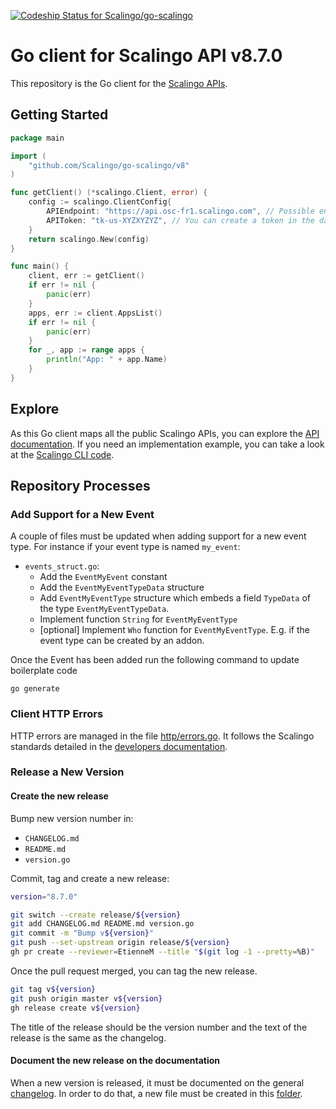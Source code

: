 [ ![Codeship Status for Scalingo/go-scalingo](https://app.codeship.com/projects/cf518dc0-0034-0136-d6b3-5a0245e77f67/status?branch=master)](https://app.codeship.com/projects/279805)

# Go client for Scalingo API v8.7.0

This repository is the Go client for the [Scalingo APIs](https://developers.scalingo.com/).

## Getting Started

```go
package main

import (
	"github.com/Scalingo/go-scalingo/v8"
)

func getClient() (*scalingo.Client, error) {
	config := scalingo.ClientConfig{
		APIEndpoint: "https://api.osc-fr1.scalingo.com", // Possible endpoints can be found at https://developers.scalingo.com/#endpoints
		APIToken: "tk-us-XYZXYZYZ", // You can create a token in the dashboard at Profile > Token > Create new token
	}
	return scalingo.New(config)
}

func main() {
	client, err := getClient()
	if err != nil {
		panic(err)
	}
	apps, err := client.AppsList()
	if err != nil {
		panic(err)
	}
	for _, app := range apps {
		println("App: " + app.Name)
	}
}
```

## Explore

As this Go client maps all the public Scalingo APIs, you can explore the [API documentation](https://developers.scalingo.com/).
If you need an implementation example, you can take a look at the [Scalingo CLI code](https://github.com/Scalingo/cli).

## Repository Processes

### Add Support for a New Event

A couple of files must be updated when adding support for a new event type. For
instance if your event type is named `my_event`:
* `events_struct.go`:
    * Add the `EventMyEvent` constant
    * Add the `EventMyEventTypeData` structure
    * Add `EventMyEventType` structure which embeds a field `TypeData` of the
        type `EventMyEventTypeData`.
    * Implement function `String` for `EventMyEventType`
    * [optional] Implement `Who` function for `EventMyEventType`. E.g. if the
        event type can be created by an addon.

Once the Event has been added run the following command to update boilerplate code

```
go generate
```

### Client HTTP Errors

HTTP errors are managed in the file
[http/errors.go](https://github.com/Scalingo/go-scalingo/blob/master/http/errors.go).
It follows the Scalingo standards detailed in the [developers
documentation](https://developers.scalingo.com/index#errors).

### Release a New Version

#### Create the new release

Bump new version number in:

- `CHANGELOG.md`
- `README.md`
- `version.go`

Commit, tag and create a new release:

```sh
version="8.7.0"

git switch --create release/${version}
git add CHANGELOG.md README.md version.go
git commit -m "Bump v${version}"
git push --set-upstream origin release/${version}
gh pr create --reviewer=EtienneM --title "$(git log -1 --pretty=%B)"
```

Once the pull request merged, you can tag the new release.

```sh
git tag v${version}
git push origin master v${version}
gh release create v${version}
```

The title of the release should be the version number and the text of the
release is the same as the changelog.

#### Document the new release on the documentation

When a new version is released, it must be documented on the general [changelog](https://doc.scalingo.com/changelog).
In order to do that, a new file must be created in this [folder](https://github.com/Scalingo/documentation/tree/master/src/changelog/sdk/_posts).
